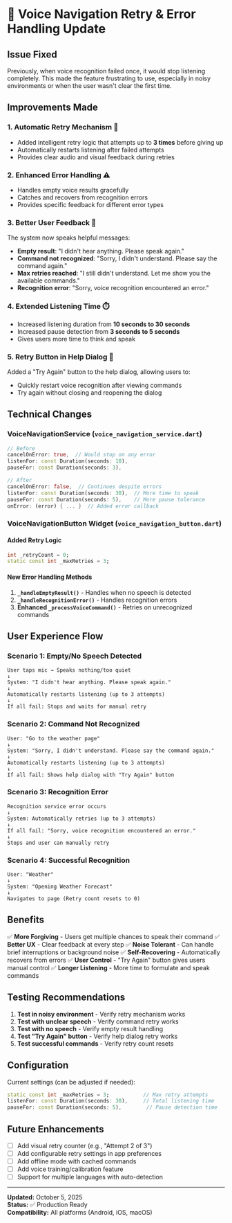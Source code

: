 # 🔄 Voice Navigation Retry & Error Handling Update

## Issue Fixed

Previously, when voice recognition failed once, it would stop listening completely. This made the feature frustrating to use, especially in noisy environments or when the user wasn't clear the first time.

## Improvements Made

### 1. **Automatic Retry Mechanism** 🔁

- Added intelligent retry logic that attempts up to **3 times** before giving up
- Automatically restarts listening after failed attempts
- Provides clear audio and visual feedback during retries

### 2. **Enhanced Error Handling** ⚠️

- Handles empty voice results gracefully
- Catches and recovers from recognition errors
- Provides specific feedback for different error types

### 3. **Better User Feedback** 💬

The system now speaks helpful messages:

- **Empty result**: "I didn't hear anything. Please speak again."
- **Command not recognized**: "Sorry, I didn't understand. Please say the command again."
- **Max retries reached**: "I still didn't understand. Let me show you the available commands."
- **Recognition error**: "Sorry, voice recognition encountered an error."

### 4. **Extended Listening Time** ⏱️

- Increased listening duration from **10 seconds to 30 seconds**
- Increased pause detection from **3 seconds to 5 seconds**
- Gives users more time to think and speak

### 5. **Retry Button in Help Dialog** 🔘

Added a "Try Again" button to the help dialog, allowing users to:

- Quickly restart voice recognition after viewing commands
- Try again without closing and reopening the dialog

## Technical Changes

### VoiceNavigationService (`voice_navigation_service.dart`)

```dart
// Before
cancelOnError: true,  // Would stop on any error
listenFor: const Duration(seconds: 10),
pauseFor: const Duration(seconds: 3),

// After
cancelOnError: false,  // Continues despite errors
listenFor: const Duration(seconds: 30),  // More time to speak
pauseFor: const Duration(seconds: 5),    // More pause tolerance
onError: (error) { ... }  // Added error callback
```

### VoiceNavigationButton Widget (`voice_navigation_button.dart`)

#### Added Retry Logic

```dart
int _retryCount = 0;
static const int _maxRetries = 3;
```

#### New Error Handling Methods

1. **`_handleEmptyResult()`** - Handles when no speech is detected
2. **`_handleRecognitionError()`** - Handles recognition errors
3. **Enhanced `_processVoiceCommand()`** - Retries on unrecognized commands

## User Experience Flow

### Scenario 1: Empty/No Speech Detected

```
User taps mic → Speaks nothing/too quiet
↓
System: "I didn't hear anything. Please speak again."
↓
Automatically restarts listening (up to 3 attempts)
↓
If all fail: Stops and waits for manual retry
```

### Scenario 2: Command Not Recognized

```
User: "Go to the weather page"
↓
System: "Sorry, I didn't understand. Please say the command again."
↓
Automatically restarts listening (up to 3 attempts)
↓
If all fail: Shows help dialog with "Try Again" button
```

### Scenario 3: Recognition Error

```
Recognition service error occurs
↓
System: Automatically retries (up to 3 attempts)
↓
If all fail: "Sorry, voice recognition encountered an error."
↓
Stops and user can manually retry
```

### Scenario 4: Successful Recognition

```
User: "Weather"
↓
System: "Opening Weather Forecast"
↓
Navigates to page (Retry count resets to 0)
```

## Benefits

✅ **More Forgiving** - Users get multiple chances to speak their command
✅ **Better UX** - Clear feedback at every step
✅ **Noise Tolerant** - Can handle brief interruptions or background noise
✅ **Self-Recovering** - Automatically recovers from errors
✅ **User Control** - "Try Again" button gives users manual control
✅ **Longer Listening** - More time to formulate and speak commands

## Testing Recommendations

1. **Test in noisy environment** - Verify retry mechanism works
2. **Test with unclear speech** - Verify command retry works
3. **Test with no speech** - Verify empty result handling
4. **Test "Try Again" button** - Verify help dialog retry works
5. **Test successful commands** - Verify retry count resets

## Configuration

Current settings (can be adjusted if needed):

```dart
static const int _maxRetries = 3;           // Max retry attempts
listenFor: const Duration(seconds: 30),     // Total listening time
pauseFor: const Duration(seconds: 5),        // Pause detection time
```

## Future Enhancements

- [ ] Add visual retry counter (e.g., "Attempt 2 of 3")
- [ ] Add configurable retry settings in app preferences
- [ ] Add offline mode with cached commands
- [ ] Add voice training/calibration feature
- [ ] Support for multiple languages with auto-detection

---

**Updated:** October 5, 2025  
**Status:** ✅ Production Ready  
**Compatibility:** All platforms (Android, iOS, macOS)
